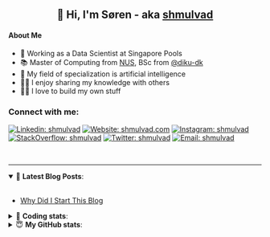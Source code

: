 <h2 align="center">
	👋 Hi, I'm Søren - aka <a href="https://shmulvad.com">shmulvad</a>
</h2>

#### About Me
- 🤖 Working as a Data Scientist at Singapore Pools
- 📚 Master of Computing from [NUS], BSc from [@diku-dk]
- 🧠 My field of specialization is artificial intelligence
- 👨‍🏫 I enjoy sharing my knowledge with others
- 👨‍💻 I love to build my own stuff

### Connect with me:

[![Linkedin: shmulvad](https://img.shields.io/badge/shmulvad-blue?style=flat&logo=Linkedin&logoColor=white)][linkedin]
[![Website: shmulvad.com](https://img.shields.io/badge/shmulvad.com-47CCCC?&style=flat&logo=Google-Chrome&logoColor=white)][website]
[![Instagram: shmulvad](https://img.shields.io/badge/-@shmulvad-purple?style=flat&logo=Instagram&logoColor=white)][instagram]
[![StackOverflow: shmulvad](https://img.shields.io/badge/shmulvad-FE7A16?style=flat&logo=stack-overflow&logoColor=white)][stackOverflow]
[![Twitter: shmulvad](https://img.shields.io/badge/@shmulvad-1ca0f1?style=flat&logo=twitter&logoColor=white)][twitter]
[![Email: shmulvad](https://img.shields.io/badge/shmulvad-D14836?style=flat&logo=gmail&logoColor=white)][mail]

<br />

---

<details open>
 <summary>📕 <b>Latest Blog Posts</b>: </summary>

<br>

<!-- BLOG-POST-LIST:START -->
- [Why Did I Start This Blog](https://shmulvad.com/blog/why-did-start-this-blog)
<!-- BLOG-POST-LIST:END -->

</details>

<!-- --- -->

<details>
 <summary>🤖 <b>Coding stats</b>: </summary>

<br>

NOTE: Doesn't track coding at work or work done in environments such as Jupyter Notebooks.

<!--START_SECTION:waka-->
![Code Time](http://img.shields.io/badge/Code%20Time-2%2C390%20hrs%2016%20mins-blue)

**I'm a Night 🦉** 

```text
🌞 Morning                427 commits         ██░░░░░░░░░░░░░░░░░░░░░░░   09.15 % 
🌆 Daytime                1212 commits        ██████░░░░░░░░░░░░░░░░░░░   25.97 % 
🌃 Evening                1919 commits        ██████████░░░░░░░░░░░░░░░   41.12 % 
🌙 Night                  1109 commits        ██████░░░░░░░░░░░░░░░░░░░   23.76 % 
```


📊 **This Week I Spent My Time On** 

```text
💬 Programming Languages: 
Python                   7 hrs 6 mins        ██████████████████████░░░   87.68 % 
Other                    46 mins             ██░░░░░░░░░░░░░░░░░░░░░░░   09.64 % 
Bash                     6 mins              ░░░░░░░░░░░░░░░░░░░░░░░░░   01.34 % 
YAML                     2 mins              ░░░░░░░░░░░░░░░░░░░░░░░░░   00.44 % 
Text                     1 min               ░░░░░░░░░░░░░░░░░░░░░░░░░   00.34 % 

🔥 Editors: 
VS Code                  7 hrs 30 mins       ███████████████████████░░   92.42 % 
Zsh                      36 mins             ██░░░░░░░░░░░░░░░░░░░░░░░   07.58 % 

🐱‍💻 Projects: 
company-scrapers         7 hrs 57 mins       █████████████████████████   98.15 % 
hit-locator              6 mins              ░░░░░░░░░░░░░░░░░░░░░░░░░   01.41 % 
Terminal                 2 mins              ░░░░░░░░░░░░░░░░░░░░░░░░░   00.44 % 
```


 Last Updated on 05/03/2024 18:40:03 UTC
<!--END_SECTION:waka-->

</details>

<!-- --- -->

<details>
 <summary>😇 <b>My GitHub stats</b>: </summary>

<br>

<img align="left" alt="shmulvad's Github Stats" src="https://github-readme-stats.vercel.app/api?username=shmulvad&show_icons=true&hide_border=true" />

</details>



[website]: https://shmulvad.com
[twitter]: https://twitter.com/shmulvad
[linkedin]: https://linkedin.com/in/shmulvad
[instagram]: https://instagram.com/shmulvad
[stackOverflow]: https://stackoverflow.com/users/9248793/shmulvad
[mail]: mailto:shmulvad@gmail.com
[@diku-dk]: https://github.com/diku-dk
[github]: https://github.com/shmulvad
[NUS]: https://www.nus.edu.sg
